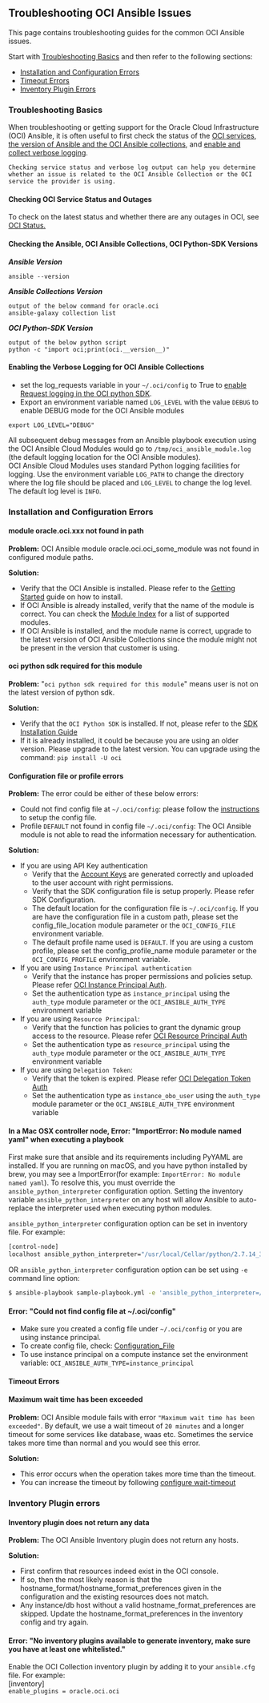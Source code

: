 
## Troubleshooting OCI Ansible Issues
This page contains troubleshooting guides for the common OCI Ansible issues.

Start with [Troubleshooting Basics](#troubleshooting-basics) and then refer to the following sections:
- [Installation and Configuration Errors](#installation-and-configuration-errors)
- [Timeout Errors](#timeout-errors)
- [Inventory Plugin Errors](#inventory-plugin-errors)

### Troubleshooting Basics
When troubleshooting or getting support for the Oracle Cloud Infrastructure (OCI) Ansible, it is often useful to first check the status of the [OCI services](#checking-oci-service-status-and-outages), [the version of Ansible and the OCI Ansible collections](#checking-the-ansible-oci-ansible-collections-oci-python-sdk-versions), and [enable and collect verbose logging](#enabling-the-verbose-logging-for-oci-ansible-collections).
```
Checking service status and verbose log output can help you determine 
whether an issue is related to the OCI Ansible Collection or the OCI service the provider is using.
```

#### Checking OCI Service Status and Outages
To check on the latest status and whether there are any outages in OCI, see [OCI Status.](https://ocistatus.oraclecloud.com/)

#### Checking the Ansible, OCI Ansible Collections, OCI Python-SDK Versions
***Ansible Version***
```
ansible --version
```

***Ansible Collections Version***
```
output of the below command for oracle.oci
ansible-galaxy collection list
```

***OCI Python-SDK Version***
```
output of the below python script 
python -c "import oci;print(oci.__version__)"
```

#### Enabling the Verbose Logging for OCI Ansible Collections
- set the log_requests variable in your ```~/.oci/config``` to True to [enable Request logging in the OCI python SDK](https://github.com/oracle/oci-python-sdk/blob/master/docs/logging.rst).
- Export an environment variable named ```LOG_LEVEL``` with the value ```DEBUG``` to enable DEBUG mode for the OCI Ansible modules
```
export LOG_LEVEL="DEBUG"
```
All subsequent debug messages from an Ansible playbook execution using the OCI Ansible Cloud Modules would go to ```/tmp/oci_ansible_module.log ```(the default logging location for the OCI Ansible modules).<br>
OCI Ansible Cloud Modules uses standard Python logging facilities for logging. Use the environment variable ```LOG_PATH``` to change the directory where the log file should be placed and ```LOG_LEVEL``` to change the log level. The default log level is ```INFO```.

### Installation and Configuration Errors
#### module oracle.oci.xxx not found in path
****Problem:****
OCI Ansible module oracle.oci.oci_some_module was not found in configured module paths.

****Solution:****
- Verify that the OCI Ansible is installed. Please refer to the [Getting Started](https://docs.oracle.com/en-us/iaas/Content/API/SDKDocs/ansiblegetstarted.htm) guide on how to install.
- If OCI Ansible is already installed, verify that the name of the module is correct. You can check the [Module Index](https://oci-ansible-collection.readthedocs.io/en/latest/collections/oracle/oci/index.html) for a list of supported modules.
- If OCI Ansible is installed, and the module name is correct, upgrade to the latest version of OCI Ansible Collections since the module might not be present in the version that customer is using.

#### oci python sdk required for this module
****Problem:****
"```oci python sdk required for this module```" means user is not on the latest version of python sdk.

****Solution:****
- Verify that the ```OCI Python SDK``` is installed. If not, please refer to the [SDK Installation Guide](https://oracle-cloud-infrastructure-python-sdk.readthedocs.io/en/latest/installation.html#downloading-and-installing-the-sdk)
- If it is already installed, it could be because you are using an older version. Please upgrade to the latest version. You can upgrade using the command:
    ```pip install -U oci```

#### Configuration file or profile errors
****Problem:****
The error could be either of these below errors:
- Could not find config file at ```~/.oci/config```:
        please follow the [instructions](https://docs.cloud.oracle.com/en-us/iaas/Content/API/Concepts/sdkconfig.htm) to setup the config file.
- Profile ```DEFAULT``` not found in config file ```~/.oci/config```:
        The OCI Ansible module is not able to read the information necessary for authentication.

****Solution:****
- If you are using API Key authentication
  - Verify that the [Account Keys](https://docs.oracle.com/en-us/iaas/Content/API/Concepts/apisigningkey.htm#Required_Keys_and_OCIDs) are generated correctly and uploaded to the user account with right permissions.
  - Verify that the SDK configuration file is setup properly. Please refer SDK Configuration.
  - The default location for the configuration file is ```~/.oci/config```. If you are have the configuration file in a custom path, please set the config_file_location module parameter or the ```OCI_CONFIG_FILE``` environment variable.
  - The default profile name used is ```DEFAULT```. If you are using a custom profile, please set the config_profile_name module parameter or the ```OCI_CONFIG_PROFILE``` environment variable.
- If you are using ```Instance Principal authentication```
  - Verify that the instance has proper permissions and policies setup. Please refer [OCI Instance Principal Auth](https://docs.oracle.com/en-us/iaas/Content/Identity/Tasks/callingservicesfrominstances.htm).
  - Set the authentication type as ```instance_principal``` using the ```auth_type``` module parameter or the ```OCI_ANSIBLE_AUTH_TYPE``` environment variable
- If you are using ```Resource Principal```:
  - Verify that the function has policies to grant the dynamic group access to the resource. Please refer [OCI Resource Principal Auth](https://docs.oracle.com/en-us/iaas/Content/Functions/Tasks/functionsaccessingociresources.htm)
  - Set the authentication type as ```resource_principal``` using the ```auth_type``` module parameter or the ```OCI_ANSIBLE_AUTH_TYPE``` environment variable
- If you are using ```Delegation Token```:
  - Verify that the token is expired. Please refer [OCI Delegation Token Auth](https://docs.oracle.com/en-us/iaas/Content/API/SDKDocs/clitoken.htm)
  - Set the authentication type as ```instance_obo_user``` using the ```auth_type``` module parameter or the ```OCI_ANSIBLE_AUTH_TYPE``` environment variable

#### In a Mac OSX controller node, Error: "ImportError: No module named yaml" when executing a playbook

First make sure that ansible and its requirements including PyYAML are installed.
If you are running on macOS, and you have python installed by brew, you may see a ImportError(for example: `ImportError: No module named yaml`).
To resolve this, you must override the `ansible_python_interpreter` configuration option. Setting the inventory variable `ansible_python_interpreter` on any host will allow Ansible to auto-replace the interpreter used when executing python modules.

`ansible_python_interpreter` configuration option can be set in inventory file. For example:

```sh
[control-node]
localhost ansible_python_interpreter="/usr/local/Cellar/python/2.7.14_3/bin/python2.7"
```

OR `ansible_python_interpreter` configuration option can be set using `-e` command line option:

```sh
$ ansible-playbook sample-playbook.yml -e 'ansible_python_interpreter=/usr/local/Cellar/python/2.7.14_3/bin/python2.7'
```

#### Error: "Could not find config file at ~/.oci/config"

- Make sure you created a config file under ```~/.oci/config``` or you are using instance principal.
- To create config file, check: [Configuration_File](https://docs.cloud.oracle.com/en-us/iaas/Content/API/Concepts/sdkconfig.htm#SDK_and_CLI_Configuration_File)
- To use instance principal on a compute instance set the environment variable: `OCI_ANSIBLE_AUTH_TYPE=instance_principal`

#### Timeout Errors
#### Maximum wait time has been exceeded
****Problem:****
OCI Ansible module fails with error ```"Maximum wait time has been exceeded"```.
By default, we use a wait timeout of ```20 minutes``` and a longer timeout for some services like database, waas etc. Sometimes the service takes more time than normal and you would see this error.

****Solution:****
- This error occurs when the operation takes more time than the timeout.
- You can increase the timeout by following [configure wait-timeout](wait-timeout.md)

### Inventory Plugin errors
#### Inventory plugin does not return any data
****Problem:****
The OCI Ansible Inventory plugin does not return any hosts.

****Solution:****
- First confirm that resources indeed exist in the OCI console.
- If so, then the most likely reason is that the hostname_format/hostname_format_preferences given in the configuration and the existing resources does not match.
- Any instance/db host without a valid hostname_format_preferences are skipped. Update the hostname_format_preferences in the inventory config and try again.

#### Error: "No inventory plugins available to generate inventory, make sure you have at least one whitelisted."

Enable the OCI Collection inventory plugin by adding it to your ```ansible.cfg``` file. For example:<br>
[inventory]<br>
```enable_plugins = oracle.oci.oci```<br>